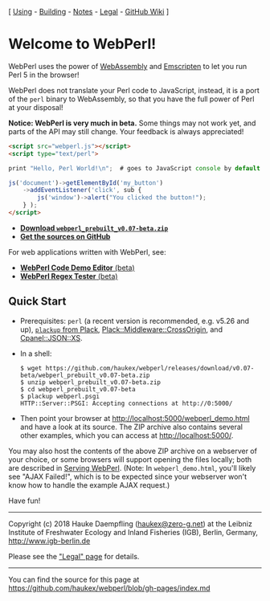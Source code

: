 
\[ [Using](using.html) -
[Building](building.html) -
[Notes](notes.html) -
[Legal](legal.html) -
[GitHub Wiki](https://github.com/haukex/webperl/wiki) \]

Welcome to WebPerl!
===================


WebPerl uses the power of [WebAssembly](https://webassembly.org/) and
[Emscripten](http://emscripten.org/) to let you run Perl 5 in the browser!

WebPerl does not translate your Perl code to JavaScript, instead, it is
a port of the `perl` binary to WebAssembly, so that you have the full
power of Perl at your disposal!

**Notice: WebPerl is very much in beta.**
Some things may not work yet, and parts of the API may still change.
Your feedback is always appreciated!

```html
<script src="webperl.js"></script>
<script type="text/perl">

print "Hello, Perl World!\n";  # goes to JavaScript console by default

js('document')->getElementById('my_button')
	->addEventListener('click', sub {
		js('window')->alert("You clicked the button!");
	} );
</script>
```

- [**Download `webperl_prebuilt_v0.07-beta.zip`**](https://github.com/haukex/webperl/releases/download/v0.07-beta/webperl_prebuilt_v0.07-beta.zip)
- [**Get the sources on GitHub**](https://github.com/haukex/webperl)

For web applications written with WebPerl, see:

- [**WebPerl Code Demo Editor** (beta)](democode/index.html)
- [**WebPerl Regex Tester** (beta)](regex.html)


Quick Start
-----------

- Prerequisites: `perl` (a recent version is recommended, e.g. v5.26 and up),
  [`plackup` from Plack](https://metacpan.org/pod/distribution/Plack/script/plackup),
  [Plack::Middleware::CrossOrigin](https://metacpan.org/pod/Plack::Middleware::CrossOrigin),
  and [Cpanel::JSON::XS](https://metacpan.org/pod/Cpanel::JSON::XS).

- In a shell:
  
      $ wget https://github.com/haukex/webperl/releases/download/v0.07-beta/webperl_prebuilt_v0.07-beta.zip
      $ unzip webperl_prebuilt_v0.07-beta.zip
      $ cd webperl_prebuilt_v0.07-beta
      $ plackup webperl.psgi
      HTTP::Server::PSGI: Accepting connections at http://0:5000/

- Then point your browser at <http://localhost:5000/webperl_demo.html>
  and have a look at its source. The ZIP archive also contains several
  other examples, which you can access at <http://localhost:5000/>.

You may also host the contents of the above ZIP archive on a webserver of your
choice, or some browsers will support opening the files locally; both are
described in [Serving WebPerl](using.html#serving-webperl).
(Note: In `webperl_demo.html`, you'll likely see "AJAX Failed!", which is to be
expected since your webserver won't know how to handle the example AJAX request.)

Have fun!


***

Copyright (c) 2018 Hauke Daempfling (haukex@zero-g.net)
at the Leibniz Institute of Freshwater Ecology and Inland Fisheries (IGB),
Berlin, Germany, <http://www.igb-berlin.de>

Please see the ["Legal" page](legal.html) for details.

***

You can find the source for this page at
<https://github.com/haukex/webperl/blob/gh-pages/index.md>

